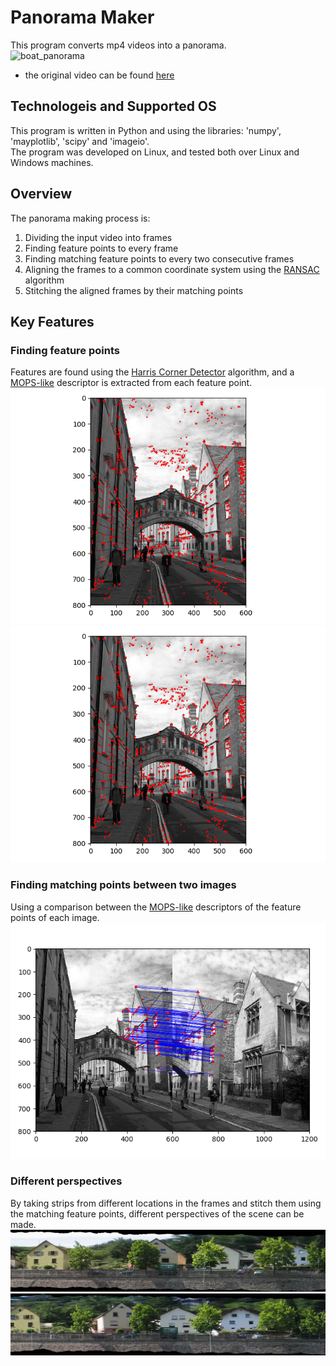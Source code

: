 # Panorama Maker
This program converts mp4 videos into a panorama.<br/>
![boat_panorama](https://github.com/IdoSagiv/panorama-maker/blob/main/images/boat_panorama.gif?raw=true)<br/>
* the original video can be found [here](https://github.com/IdoSagiv/panorama-maker/blob/main/videos/boat.mp4)
## Technologeis and Supported OS
This program is written in Python and using the libraries: 'numpy', 'mayplotlib', 'scipy' and 'imageio'.<br/>
The program was developed on Linux, and tested both over Linux and Windows machines.
## Overview
The panorama making process is:
1. Dividing the input video into frames
2. Finding feature points to every frame
3. Finding matching feature points to every two consecutive frames
4. Aligning the frames to a common coordinate system using the [RANSAC](https://en.wikipedia.org/wiki/Random_sample_consensus) algorithm
5. Stitching the aligned frames by their matching points

## Key Features
### Finding feature points
Features are found using the [Harris Corner Detector](https://en.wikipedia.org/wiki/Harris_Corner_Detector) algorithm, and a [MOPS-like](https://www.cs.cornell.edu/courses/cs6670/2011sp/projects/p1/webpages/6/webpage.html) descriptor is extracted from each feature point.<br/>
![oxford1_features](https://github.com/IdoSagiv/panorama-maker/blob/main/images/oxford1_feature_points.png?raw=true)<br/>
![oxford2_features](https://github.com/IdoSagiv/panorama-maker/blob/main/images/oxford2_feature_points.png?raw=true)<br/>
### Finding matching points between two images
Using a comparison between the [MOPS-like](https://www.cs.cornell.edu/courses/cs6670/2011sp/projects/p1/webpages/6/webpage.html) descriptors of the feature points of each image.<br/>
![oxford_matching_points](https://github.com/IdoSagiv/panorama-maker/blob/main/images/oxford_matching_points.png?raw=true)<br/>
### Different perspectives
By taking strips from different locations in the frames and stitch them using the matching feature points, different perspectives of the scene can be made.<br/>
![first_perspective](https://github.com/IdoSagiv/panorama-maker/blob/main/perspective_panoramic_frames/boat/panorama01.png?raw=true)<br/>
![second_perspective](https://github.com/IdoSagiv/panorama-maker/blob/main/perspective_panoramic_frames/boat/panorama09.png?raw=true)<br/>
